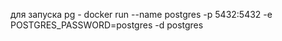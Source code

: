 для запуска pg - 
docker run --name postgres -p 5432:5432 -e POSTGRES_PASSWORD=postgres -d postgres 